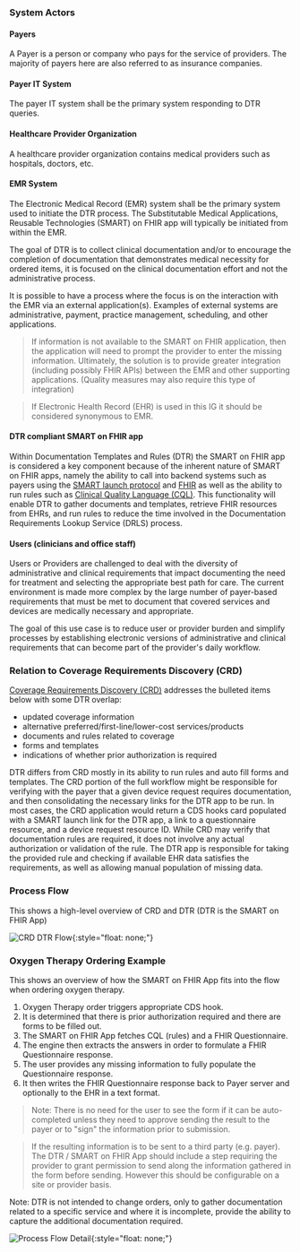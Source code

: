 ### System Actors

#### Payers
A Payer is a person or company who pays for the service of providers. The majority of payers here are also referred to as insurance companies.

#### Payer IT System
The payer IT system shall be the primary system responding to DTR queries.

#### Healthcare Provider Organization
A healthcare provider organization contains medical providers such as hospitals, doctors, etc.

#### EMR System
The Electronic Medical Record (EMR) system shall be the primary system used to initiate the DTR process. The Substitutable Medical Applications, Reusable Technologies (SMART) on FHIR app will typically be initiated from within the EMR.

The goal of DTR is to collect clinical documentation and/or to encourage the completion of documentation that demonstrates medical necessity for ordered items, it is focused on the clinical documentation effort and not the administrative process. 

It is possible to have a process where the focus is on the interaction with the EMR via an external application(s). Examples of external systems are administrative, payment, practice management, scheduling, and other applications. 

>If information is not available to the SMART on FHIR application, then the application will need to prompt the provider to enter the missing information. Ultimately, the solution is to provide greater integration (including possibly FHIR APIs) between the EMR and other supporting applications. (Quality measures may also require this type of integration)

>If Electronic Health Record (EHR) is used in this IG it should be considered synonymous to EMR. 

#### DTR compliant SMART on FHIR app
Within Documentation Templates and Rules (DTR) the SMART on FHIR app is considered a key component because of the inherent nature of SMART on FHIR apps, namely the ability to call into backend systems such as payers using the [SMART launch protocol](http://www.hl7.org/fhir/smart-app-launch/) and [FHIR](https://www.hl7.org/fhir/) as well as the ability to run rules such as [Clinical Quality Language (CQL)](https://cql.hl7.org/STU2/). This functionality will enable DTR to gather documents and templates, retrieve FHIR resources from EHRs, and run rules to reduce the time involved in the Documentation Requirements Lookup Service (DRLS) process.

#### Users (clinicians and office staff)
Users or Providers are challenged to deal with the diversity of administrative and clinical requirements that impact documenting the need for treatment and selecting the appropriate best path for care. The current environment is made more complex by the large number of payer-based requirements that must be met to document that covered services and devices are medically necessary and appropriate.

The goal of this use case is to reduce user or provider burden and simplify processes by establishing electronic versions of administrative and clinical requirements that can become part of the provider's daily workflow.

### Relation to Coverage Requirements Discovery (CRD)
[Coverage Requirements Discovery (CRD)](http://hl7.org/fhir/us/davinci-crd/2019May/) addresses the bulleted items below with some DTR overlap:

* updated coverage information
* alternative preferred/first-line/lower-cost services/products
* documents and rules related to coverage
* forms and templates
* indications of whether prior authorization is required

DTR differs from CRD mostly in its ability to run rules and auto fill forms and templates.  The CRD portion of the full workflow might be responsible for verifying with the payer that a given device request requires documentation, and then consolidating the necessary links for the DTR app to be run.  In most cases, the CRD application would return a CDS hooks card populated with a SMART launch link for the DTR app, a link to a questionnaire resource, and a device request resource ID.  While CRD may verify that documentation rules are required, it does not involve any actual authorization or validation of the rule.  The DTR app is responsible for taking the provided rule and checking if available EHR data satisfies the requirements, as well as allowing manual population of missing data.  

### Process Flow

This shows a high-level overview of CRD and DTR (DTR is the SMART on FHIR App)

![CRD DTR Flow](CRD_DTR_Flow.png){:style="float: none;"}

### Oxygen Therapy Ordering Example
This shows an overview of how the SMART on FHIR App fits into the flow when ordering oxygen therapy.

1. Oxygen Therapy order triggers appropriate CDS hook.
2. It is determined that there is prior authorization required and there are forms to be filled out.
3. The SMART on FHIR App fetches CQL (rules) and a FHIR Questionnaire.
4. The engine then extracts the answers in order to formulate a FHIR Questionnaire response.
5. The user provides any missing information to fully populate the Questionnaire response.
6. It then writes the FHIR Questionnaire response back to Payer server and optionally to the EHR in a text format.

> Note: There is no need for the user to see the form if it can be auto-completed unless they need to approve sending the result to the payer or to "sign" the information prior to submission.

 > If the resulting information is to be sent to a third party (e.g. payer). The DTR / SMART on FHIR App should include a step requiring the provider to grant permission to send along the information gathered in the form before sending. However this should be configurable on a site or provider basis.

Note: DTR is not intended to change orders, only to gather documentation related to a specific service and where it is incomplete, provide the ability to capture the additional documentation required.

![Process Flow Detail](Process_Flow_Detail.png){:style="float: none;"}
